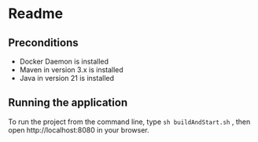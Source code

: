 # Readme

## Preconditions

- Docker Daemon is installed
- Maven in version 3.x is installed
- Java in version 21 is installed

## Running the application

To run the project from the command line,
type `sh buildAndStart.sh` , then open
http://localhost:8080 in your browser.
